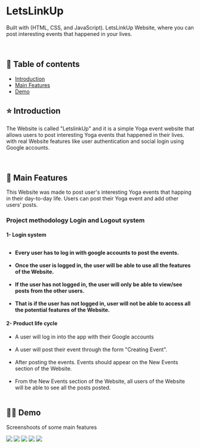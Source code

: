 <h1>LetsLinkUp</h1>

<p>Built with  (HTML, CSS, and JavaScript). LetsLinkUp Website, where you can post interesting events that happened in your lives.</p>
<br>
<h2>📜   Table of contents</h2>
<ul>
  <li><a href="#fag1">Introduction</a></li>
   <li> <a href = "fag2">Main Features</a></li>
    <li><a href="fag3">Demo</a></li>
     </ul>
<h2 id="fag1" >⭐ Introduction</h2>
<p>The Website is called "LetslinkUp" and it is a simple Yoga event website that allows users to post interesting Yoga events that happened in their lives. with real Website features like user authentication and social login using Google accounts.</p>
<br>
<h2 id="fag2">🚩 Main Features</h2>
This Website was made to post user's interesting Yoga events that happing in their day-to-day life.
Users can post their Yoga event and add other users’ posts.

<h3>Project methodology Login and Logout system</h3>
<div>
<h4>1- Login system</<h4>
<br>
<br>
<ul>
<li>Every user has to log in with google accounts to post the events.</li><br>
<li>Once the user is logged in, the user will be able to use all the features of the Website. </li><br>
<li>If the user has not logged in, the user will only be able to view/see posts from the other users. </li><br>
<li>That is if the user has not logged in, user will not be able to access all the potential features of the Website.</li>
</ul>


<h4>2- Product life cycle</h4>
<ul>
<li>A user will log in into the app with their Google accounts </li><br>
<li>A user will post their event through the form "Creating Event". </li><br>
<li>After posting the events. Events should appear on the New Events section of the Website. </li><br>
<li>From the New Events section of the Website, all users of the Website will be able to see all the posts posted.</li><br>
</ul>

<h2 id="fag3">👨‍💻   Demo</h2>
<p>Screenshoots of some main features</p>
 <img src="Yoge-Event-Project\Websit 6.png">
  <img src="Yoge-Event-Project\website 1.png">
  <img src="Yoge-Event-Project\Website 5.png">
  <img src="Yoge-Event-Project\Website2.png">
  <img src="Yoge-Event-Project\Website3.png">
 
